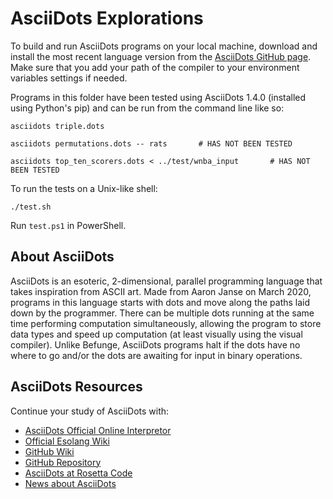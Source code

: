 # AsciiDots Explorations

To build and run AsciiDots programs on your local machine, download and install the most recent language version from the [AsciiDots GitHub page](https://github.com/aaronjanse/asciidots). Make sure that you add your path of the compiler to your environment variables settings if needed.

Programs in this folder have been tested using AsciiDots 1.4.0 (installed using Python's pip) and can be run from the command line like so:

```
asciidots triple.dots
```

```
asciidots permutations.dots -- rats       # HAS NOT BEEN TESTED
```

```
asciidots top_ten_scorers.dots < ../test/wnba_input       # HAS NOT BEEN TESTED
```

To run the tests on a Unix-like shell:

```
./test.sh
```

Run `test.ps1` in PowerShell.

## About AsciiDots

AsciiDots is an esoteric, 2-dimensional, parallel programming language that takes inspiration from ASCII art. Made from Aaron Janse on March 2020, programs in this language starts with dots and move along the paths laid down by the programmer. There can be multiple dots running at the same time performing computation simultaneously, allowing the program to store data types and speed up computation (at least visually using the visual compiler). Unlike Befunge, AsciiDots programs halt if the dots have no where to go and/or the dots are awaiting for input in binary operations.

## AsciiDots Resources

Continue your study of AsciiDots with:

- [AsciiDots Official Online Interpretor](https://ajanse.me/asciidots/)
- [Official Esolang Wiki](https://esolangs.org/wiki/AsciiDots)
- [GitHub Wiki](https://github.com/aaronjanse/asciidots/wiki)
- [GitHub Repository](https://github.com/aaronjanse/asciidots)
- [AsciiDots at Rosetta Code](https://rosettacode.org/wiki/Category:AsciiDots)
- [News about AsciiDots](https://www.i-programmer.info/news/98-languages/11115-asciidots-a-language-like-a-racetrack.html)